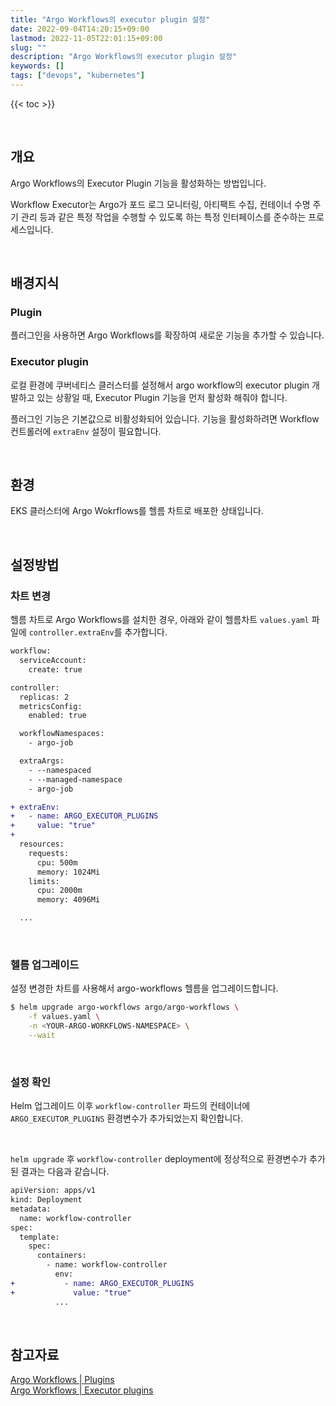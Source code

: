 ```yaml
---
title: "Argo Workflows의 executor plugin 설정"
date: 2022-09-04T14:20:15+09:00
lastmod: 2022-11-05T22:01:15+09:00
slug: ""
description: "Argo Workflows의 executor plugin 설정"
keywords: []
tags: ["devops", "kubernetes"]
---
```


{{< toc >}}

&nbsp;

## 개요

Argo Workflows의 Executor Plugin 기능을 활성화하는 방법입니다.

Workflow Executor는 Argo가 포드 로그 모니터링, 아티팩트 수집, 컨테이너 수명 주기 관리 등과 같은 특정 작업을 수행할 수 있도록 하는 특정 인터페이스를 준수하는 프로세스입니다.

&nbsp;

## 배경지식

### Plugin

플러그인을 사용하면 Argo Workflows를 확장하여 새로운 기능을 추가할 수 있습니다.

### Executor plugin

로컬 환경에 쿠버네티스 클러스터를 설정해서 argo workflow의 executor plugin 개발하고 있는 상황일 때, Executor Plugin 기능을 먼저 활성화 해줘야 합니다.

플러그인 기능은 기본값으로 비활성화되어 있습니다. 기능을 활성화하려면 Workflow 컨트롤러에 `extraEnv` 설정이 필요합니다.

&nbsp;

## 환경

EKS 클러스터에 Argo Wokrflows를 헬름 차트로 배포한 상태입니다.

&nbsp;

## 설정방법

### 차트 변경

헬름 차트로 Argo Workflows를 설치한 경우, 아래와 같이 헬름차트 `values.yaml` 파일에 `controller.extraEnv`를 추가합니다.

```diff
workflow:
  serviceAccount:
    create: true

controller:
  replicas: 2
  metricsConfig:
    enabled: true

  workflowNamespaces:
    - argo-job

  extraArgs:
    - --namespaced
    - --managed-namespace
    - argo-job

+ extraEnv:
+   - name: ARGO_EXECUTOR_PLUGINS
+     value: "true"
+
  resources:
    requests:
      cpu: 500m
      memory: 1024Mi
    limits:
      cpu: 2000m
      memory: 4096Mi

  ...
```

&nbsp;

### 헬름 업그레이드

설정 변경한 차트를 사용해서 argo-workflows 헬름을 업그레이드합니다.

```bash
$ helm upgrade argo-workflows argo/argo-workflows \
    -f values.yaml \
    -n <YOUR-ARGO-WORKFLOWS-NAMESPACE> \
    --wait
```

&nbsp;

### 설정 확인

Helm 업그레이드 이후 `workflow-controller` 파드의 컨테이너에 `ARGO_EXECUTOR_PLUGINS` 환경변수가 추가되었는지 확인합니다.

&nbsp;

`helm upgrade` 후 `workflow-controller` deployment에 정상적으로 환경변수가 추가된 결과는 다음과 같습니다.

```diff
apiVersion: apps/v1
kind: Deployment
metadata:
  name: workflow-controller
spec:
  template:
    spec:
      containers:
        - name: workflow-controller
          env:
+           - name: ARGO_EXECUTOR_PLUGINS
+             value: "true"
          ...
```

&nbsp;

## 참고자료

[Argo Workflows | Plugins](https://argoproj.github.io/argo-workflows/plugins/)  
[Argo Workflows | Executor plugins](https://argoproj.github.io/argo-workflows/executor_plugins/#configuration)
